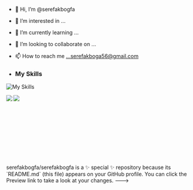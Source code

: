 - 👋 Hi, I’m @serefakbogfa
- 👀 I’m interested in ...
- 🌱 I’m currently learning ...
- 💞️ I’m looking to collaborate on ...
- 📫 How to reach me ...serefakboga56@gmail.com


- ### My Skills
![My Skills](https://skillicons.dev/icons?i=cs,bootstrap,css,dotnet,git,java,php,laravel,linux,react,mysql,postgresql,docker)


<div class="split">
   <div class="left-half">
  <a href="https://github.com/serefakbogfa/github-readme-stats">
    <img align="left" src="https://github-readme-stats.vercel.app/api?username=serefakbogfa&theme=dark" />
  </a>
   </div>
   <div class="right-half">
  <a href="https://github.com/serefakbogfa/github-readme-stats">
    <img align="left" src="https://github-readme-stats.vercel.app/api/top-langs/?username=serefakbogfa&theme=dark&layout=compact" />
  </a>
    </div>
</div>     



<br></br>
<br></br>
<br></br>
<br></br>
<br></br>
<div>
  <p>
serefakbogfa/serefakbogfa is a ✨ special ✨ repository because its `README.md` (this file) appears on your GitHub profile.
You can click the Preview link to take a look at your changes.
---></p>
</div>
